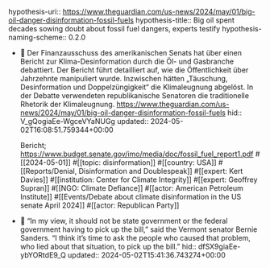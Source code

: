 hypothesis-uri:: https://www.theguardian.com/us-news/2024/may/01/big-oil-danger-disinformation-fossil-fuels
hypothesis-title:: Big oil spent decades sowing doubt about fossil fuel dangers, experts testify
hypothesis-naming-scheme:: 0.2.0

- 📝 Der Finanzausschuss des amerikanischen Senats hat über einen Bericht zur Klima-Desinformation durch die Öl- und Gasbranche debattiert. Der Bericht führt detailliert auf, wie die Öffentlichkeit über Jahrzehnte manipuliert wurde. Inzwischen hätten „Täuschung, Desinformation und Doppelzüngigkeit“ die Klimaleugnung abgelöst. In der Debatte verwendeten republikanische Senatoren die traditionelle Rhetorik der Klimaleugnung. https://www.theguardian.com/us-news/2024/may/01/big-oil-danger-disinformation-fossil-fuels
  hid:: V_gQogiaEe-WgceVYaNUGg
  updated:: 2024-05-02T16:08:51.759344+00:00
  
  Bericht; https://www.budget.senate.gov/imo/media/doc/fossil_fuel_report1.pdf #[[2024-05-01]] #[[topic: disinformation]] #[[country: USA]] #[[Reports/Denial, Disinformation and Doublespeak]] #[[expert: Kert Davies]] #[[institution: Center for Climate Integrity]] #[[expert: Geoffrey Supran]] #[[NGO: Climate Defiance]] #[[actor: American Petroleum Institute]] #[[Events/Debate about climate disinformation in the US senate April 2024]] #[[actor: Republican Party]]
- 📌 “In my view, it should not be state government or the federal government having to pick up the bill,” said the Vermont senator Bernie Sanders. “I think it’s time to ask the people who caused that problem, who lied about that situation, to pick up the bill.”
  hid:: dfSX9giaEe-ybYORtdE9_Q
  updated:: 2024-05-02T15:41:36.743274+00:00